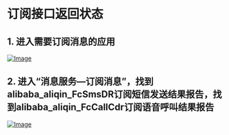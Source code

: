 # 订阅接口返回状态

## 1. 进入需要订阅消息的应用

[![Image](http://img.alicdn.com/tps/TB1dLTcJVXXXXbGXpXXXXXXXXXX-1440-506.png)](http://img.alicdn.com/tps/TB1dLTcJVXXXXbGXpXXXXXXXXXX-1440-506.png)

## 2. 进入“消息服务—订阅消息”，找到alibaba_aliqin_FcSmsDR订阅短信发送结果报告，找到alibaba_aliqin_FcCallCdr订阅语音呼叫结果报告

[![Image](http://img.alicdn.com/tps/TB123i.JVXXXXXNXFXXXXXXXXXX-1440-556.png)](http://img.alicdn.com/tps/TB123i.JVXXXXXNXFXXXXXXXXXX-1440-556.png)